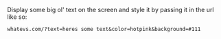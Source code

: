 Display some big ol' text on the screen and style it by passing it in the url like so:

    whatevs.com/?text=heres some text&color=hotpink&background=#111
